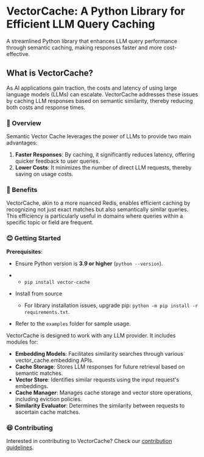 # VectorCache: A Python Library for Efficient LLM Query Caching

A streamlined Python library that enhances LLM query performance through semantic caching, making responses faster and more cost-effective.

## What is VectorCache?

As AI applications gain traction, the costs and latency of using large language models (LLMs) can escalate. VectorCache addresses these issues by caching LLM responses based on semantic similarity, thereby reducing both costs and response times.


### 🤠 Overview

Semantic Vector Cache leverages the power of LLMs to provide two main advantages:

1. **Faster Responses**: By caching, it significantly reduces latency, offering quicker feedback to user queries.
2. **Lower Costs**: It minimizes the number of direct LLM requests, thereby saving on usage costs.

### 🤔 Benefits

VectorCache, akin to a more nuanced Redis, enables efficient caching by recognizing not just exact matches but also semantically similar queries. This efficiency is particularly useful in domains where queries within a specific topic or field are frequent.

### 😊 Getting Started

**Prerequisites**:
- Ensure Python version is **3.9 or higher** (`python --version`).
- - `pip install vector-cache`

- Install from source
  - For library installation issues, upgrade pip: `python -m pip install -r requirements.txt`.


- Refer to the `examples` folder for sample usage.

VectorCache is designed to work with any LLM provider. It includes modules for:
- **Embedding Models**: Facilitates similarity searches through various vector_cache.embedding APIs.
- **Cache Storage**: Stores LLM responses for future retrieval based on semantic matches.
- **Vector Store**: Identifies similar requests using the input request's embeddings.
- **Cache Manager**: Manages cache storage and vector store operations, including eviction policies.
- **Similarity Evaluator**: Determines the similarity between requests to ascertain cache matches.

### 😆 Contributing

Interested in contributing to VectorCache? Check our [contribution guidelines](docs/contributing.md).
